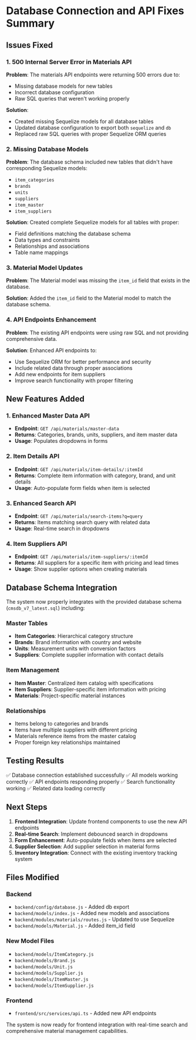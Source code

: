 # Database Connection and API Fixes Summary

## Issues Fixed

### 1. 500 Internal Server Error in Materials API
**Problem**: The materials API endpoints were returning 500 errors due to:
- Missing database models for new tables
- Incorrect database configuration
- Raw SQL queries that weren't working properly

**Solution**:
- Created missing Sequelize models for all database tables
- Updated database configuration to export both `sequelize` and `db`
- Replaced raw SQL queries with proper Sequelize ORM queries

### 2. Missing Database Models
**Problem**: The database schema included new tables that didn't have corresponding Sequelize models:
- `item_categories`
- `brands` 
- `units`
- `suppliers`
- `item_master`
- `item_suppliers`

**Solution**: Created complete Sequelize models for all tables with proper:
- Field definitions matching the database schema
- Data types and constraints
- Relationships and associations
- Table name mappings

### 3. Material Model Updates
**Problem**: The Material model was missing the `item_id` field that exists in the database.

**Solution**: Added the `item_id` field to the Material model to match the database schema.

### 4. API Endpoints Enhancement
**Problem**: The existing API endpoints were using raw SQL and not providing comprehensive data.

**Solution**: Enhanced API endpoints to:
- Use Sequelize ORM for better performance and security
- Include related data through proper associations
- Add new endpoints for item suppliers
- Improve search functionality with proper filtering

## New Features Added

### 1. Enhanced Master Data API
- **Endpoint**: `GET /api/materials/master-data`
- **Returns**: Categories, brands, units, suppliers, and item master data
- **Usage**: Populates dropdowns in forms

### 2. Item Details API
- **Endpoint**: `GET /api/materials/item-details/:itemId`
- **Returns**: Complete item information with category, brand, and unit details
- **Usage**: Auto-populate form fields when item is selected

### 3. Enhanced Search API
- **Endpoint**: `GET /api/materials/search-items?q=query`
- **Returns**: Items matching search query with related data
- **Usage**: Real-time search in dropdowns

### 4. Item Suppliers API
- **Endpoint**: `GET /api/materials/item-suppliers/:itemId`
- **Returns**: All suppliers for a specific item with pricing and lead times
- **Usage**: Show supplier options when creating materials

## Database Schema Integration

The system now properly integrates with the provided database schema (`cmsdb_v7_latest.sql`) including:

### Master Tables
- **Item Categories**: Hierarchical category structure
- **Brands**: Brand information with country and website
- **Units**: Measurement units with conversion factors
- **Suppliers**: Complete supplier information with contact details

### Item Management
- **Item Master**: Centralized item catalog with specifications
- **Item Suppliers**: Supplier-specific item information with pricing
- **Materials**: Project-specific material instances

### Relationships
- Items belong to categories and brands
- Items have multiple suppliers with different pricing
- Materials reference items from the master catalog
- Proper foreign key relationships maintained

## Testing Results

✅ Database connection established successfully
✅ All models working correctly
✅ API endpoints responding properly
✅ Search functionality working
✅ Related data loading correctly

## Next Steps

1. **Frontend Integration**: Update frontend components to use the new API endpoints
2. **Real-time Search**: Implement debounced search in dropdowns
3. **Form Enhancement**: Auto-populate fields when items are selected
4. **Supplier Selection**: Add supplier selection in material forms
5. **Inventory Integration**: Connect with the existing inventory tracking system

## Files Modified

### Backend
- `backend/config/database.js` - Added db export
- `backend/models/index.js` - Added new models and associations
- `backend/modules/materials/routes.js` - Updated to use Sequelize
- `backend/models/Material.js` - Added item_id field

### New Model Files
- `backend/models/ItemCategory.js`
- `backend/models/Brand.js`
- `backend/models/Unit.js`
- `backend/models/Supplier.js`
- `backend/models/ItemMaster.js`
- `backend/models/ItemSupplier.js`

### Frontend
- `frontend/src/services/api.ts` - Added new API endpoints

The system is now ready for frontend integration with real-time search and comprehensive material management capabilities.
